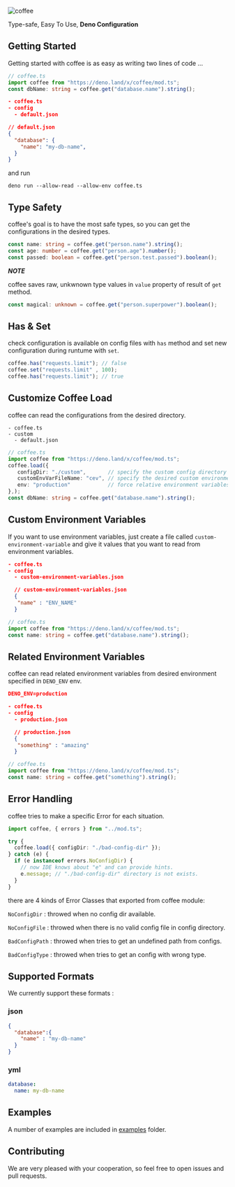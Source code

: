 ![coffee](https://i.ibb.co/xHw5pkq/coffee.png)

Type-safe, Easy To Use, <b>Deno Configuration</b>

## Getting Started
Getting started with coffee is as easy as writing two lines of code ...

```ts
// coffee.ts
import coffee from "https://deno.land/x/coffee/mod.ts";
const dbName: string = coffee.get("database.name").string();
```
```json
- coffee.ts
- config
  - default.json

// default.json
{
  "database": {
    "name": "my-db-name",
  }
}
```
and run 
```shell
deno run --allow-read --allow-env coffee.ts
```

## Type Safety
coffee's goal is to have the most safe types, so you can get the configurations in the desired types.
```ts
const name: string = coffee.get("person.name").string();
const age: number = coffee.get("person.age").number();
const passed: boolean = coffee.get("person.test.passed").boolean();
```
_**NOTE**_

coffee saves raw, unkwnown type values in `value` property of result of `get` method.
```ts
const magical: unknown = coffee.get("person.superpower").boolean();
```

## Has & Set
check configuration is available on config files with `has` method and set new configuration during runtume with `set`.
```ts
coffee.has("requests.limit"); // false
coffee.set("requests.limit" , 100);
coffee.has("requests.limit"); // true
```

## Customize Coffee Load
coffee can read the configurations from the desired directory.
```
- coffee.ts
- custom
  - default.json
```
```ts
// coffee.ts
import coffee from "https://deno.land/x/coffee/mod.ts";
coffee.load({ 
   configDir: "./custom",       // specify the custom config directory
   customEnvVarFileName: "cev", // specify the desired custom environment variable config file name
   env: "production"            // force relative environment variables to loads from this env
},);
const dbName: string = coffee.get("database.name").string();
```

## Custom Environment Variables
If you want to use environment variables, just create a file called `custom-environment-variable` and give it values that you want to read from environment variables.
```json
- coffee.ts
- config
  - custom-environment-variables.json

  // custom-environment-variables.json 
  {
   "name" : "ENV_NAME"
  }
```
```ts
// coffee.ts
import coffee from "https://deno.land/x/coffee/mod.ts";
const name: string = coffee.get("database.name").string();
```

## Related Environment Variables
coffee can read related environment variables from desired environment specified in `DENO_ENV` env.
```json
DENO_ENV=production

- coffee.ts
- config
  - production.json

  // production.json
  {
   "something" : "amazing"
  }
```
```ts
// coffee.ts
import coffee from "https://deno.land/x/coffee/mod.ts";
const name: string = coffee.get("something").string();
```

## Error Handling
coffee tries to make a specific Error for each situation.
```ts
import coffee, { errors } from "../mod.ts";

try {
  coffee.load({ configDir: "./bad-config-dir" });
} catch (e) {
  if (e instanceof errors.NoConfigDir) {
    // now IDE knows about "e" and can provide hints.
    e.message; // "./bad-config-dir" directory is not exists.
  }
}
```

there are 4 kinds of Error Classes that exported from coffee module:

`NoConfigDir` : throwed when no config dir available.

`NoConfigFile` : throwed when there is no valid config file in config directory.

`BadConfigPath` : throwed when tries to get an undefined path from configs.

`BadConfigType` : throwed when tries to get an config with wrong type.

## Supported Formats
We currently support these formats : 
### json
```json
{
  "database":{
    "name" : "my-db-name"
  }
}
```
### yml
```yml
database:
  name: my-db-name
```

## Examples
A number of examples are included in [examples](./examples/) folder.

## Contributing
We are very pleased with your cooperation, so feel free to open issues and pull requests.